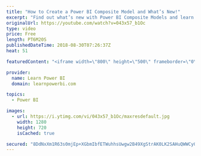 ```yaml
---
title: "How to Create a Power BI Composite Model and What’s New!"
excerpt: "Find out what’s new with Power BI Composite Models and learn how to create one step-by-step.  • Composite Models combine the Import and Direct Query Mode • Find out why Composite Models may hold the key to bring IT & Business together ===Power BI Resources=== 👉 FREE Power BI Step-by-Step Tutorial http://web.learnpowerbi.com/tutorial"
originalUrl: https://youtube.com/watch?v=043x57_b1Oc
type: video
price: Free
length: PT6M20S
publishedDateTime: 2018-08-30T07:26:37Z
heat: 51

featuredContent: "<iframe width=\"800\" height=\"500\" frameborder=\"0\" src=\"https://www.youtube.com/embed/043x57_b1Oc\" allow=\"accelerometer; autoplay; encrypted-media; gyroscope; picture-in-picture\" allowfullscreen></iframe>"

provider:
  name: Learn Power BI
  domain: learnpowerbi.com

topics:
  - Power BI

images:
  - url: https://i.ytimg.com/vi/043x57_b1Oc/maxresdefault.jpg
    width: 1280
    height: 720
    isCached: true

secured: "8DdNxXm1R63s0mjEp+XGbmIbfETWuhhsUwgw2B49XgStrAK0LK2SAHuQWWCy05mTia9s+IkgtMeSKcSjZ5Yz129BLTMulw7HtQslR6ungJLvtezFnHkXTvnRZKUClYhvyiW8N1CHKZLeSoZo4ahIr7mVkNupMxP9J0EAG8e0DhyQHZyHXC4nr//ffFhe0WFqWuJCbHJQOCgyYqLnmMO6ivNNzf2c0n5/KkavdRnYLwJvoKFfdUnnOFav2HMaTR9NQ9NTKJSbWsoU4zhRqJL+lYoFoVuKQWaNdFth91h4AnPbSJztdSYHALhHSny0oi08tfF+NF6zOeVZ6Lr5zqI9PaR/bdT9GIWL2DfIIy4Kfjk/9LiMi9TNU7d3wK0sWvNqsWAVFIXsd89I2nqgeEJWRh4f1Qi3lqpWGWbJZUwEBp4=;9dOwa0gpeGKOaBGdanLe/Q=="
---
```


